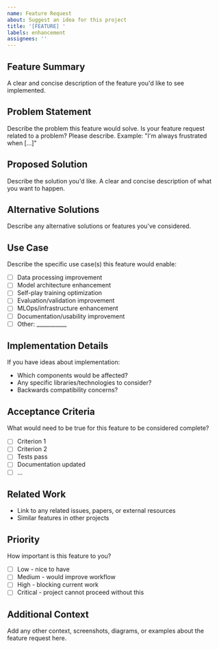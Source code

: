 ```yaml
---
name: Feature Request
about: Suggest an idea for this project
title: '[FEATURE] '
labels: enhancement
assignees: ''
---
```


## Feature Summary
A clear and concise description of the feature you'd like to see implemented.

## Problem Statement
Describe the problem this feature would solve. Is your feature request related to a problem? Please describe.
Example: "I'm always frustrated when [...]"

## Proposed Solution
Describe the solution you'd like. A clear and concise description of what you want to happen.

## Alternative Solutions
Describe any alternative solutions or features you've considered.

## Use Case
Describe the specific use case(s) this feature would enable:
- [ ] Data processing improvement
- [ ] Model architecture enhancement
- [ ] Self-play training optimization
- [ ] Evaluation/validation improvement
- [ ] MLOps/infrastructure enhancement
- [ ] Documentation/usability improvement
- [ ] Other: ___________

## Implementation Details
If you have ideas about implementation:
- Which components would be affected?
- Any specific libraries/technologies to consider?
- Backwards compatibility concerns?

## Acceptance Criteria
What would need to be true for this feature to be considered complete?
- [ ] Criterion 1
- [ ] Criterion 2
- [ ] Tests pass
- [ ] Documentation updated
- [ ] ...

## Related Work
- Link to any related issues, papers, or external resources
- Similar features in other projects

## Priority
How important is this feature to you?
- [ ] Low - nice to have
- [ ] Medium - would improve workflow
- [ ] High - blocking current work
- [ ] Critical - project cannot proceed without this

## Additional Context
Add any other context, screenshots, diagrams, or examples about the feature request here.
